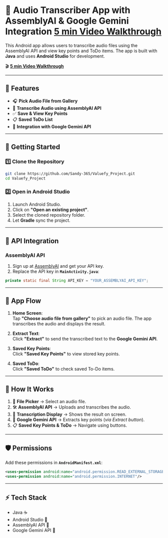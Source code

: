 



# 🎵 Audio Transcriber App with AssemblyAI & Google Gemini Integration [**5 min Video Walkthrough**](https://drive.google.com/file/d/1o6M3QrhylcThJYZJmizkOCXRR3nxYzzI/view?usp=sharing)

This Android app allows users to transcribe audio files using the AssemblyAI API and view key points and ToDo items. The app is built with **Java** and uses **Android Studio** for development.

🎬 [**5 min Video Walkthrough**](https://drive.google.com/file/d/1o6M3QrhylcThJYZJmizkOCXRR3nxYzzI/view?usp=sharing)

---

## 📁 Features

- 🎧 **Pick Audio File from Gallery**
- 📝 **Transcribe Audio using AssemblyAI API**
- ✅ **Save & View Key Points**
- 📋 **Saved ToDo List**
- 🔗 **Integration with Google Gemini API**

---

## 🚀 Getting Started

### 1️⃣ Clone the Repository

```bash
git clone https://github.com/Sandy-365/Valuefy_Project.git
cd Valuefy_Project
```

### 2️⃣ Open in Android Studio

1. Launch Android Studio.
2. Click on **"Open an existing project"**.
3. Select the cloned repository folder.
4. Let **Gradle** sync the project.

---

## 🔑 API Integration

### AssemblyAI API

1. Sign up at [AssemblyAI](https://www.assemblyai.com) and get your API key.
2. Replace the API key in **`MainActivity.java`**:

```java
private static final String API_KEY = "YOUR_ASSEMBLYAI_API_KEY";
```

---

## 📱 App Flow

1. **Home Screen**:  
   Tap **"Choose audio file from gallery"** to pick an audio file. The app transcribes the audio and displays the result.

2. **Extract Text**:  
   Click **"Extract"** to send the transcribed text to the **Google Gemini API**.

3. **Saved Key Points**:  
   Click **"Saved Key Points"** to view stored key points.

4. **Saved ToDo**:  
   Click **"Saved ToDo"** to check saved To-Do items.

---

## 📂 How It Works

1. 📂 **File Picker** → Select an audio file.  
2. 🛠️ **AssemblyAI API** → Uploads and transcribes the audio.  
3. 📝 **Transcription Display** → Shows the result on screen.  
4. 🌟 **Google Gemini API** → Extracts key points (*via Extract button*).  
5. 📋 **Saved Key Points & ToDo** → Navigate using buttons.

---

## 🛡️ Permissions

Add these permissions in **`AndroidManifest.xml`**:

```xml
<uses-permission android:name="android.permission.READ_EXTERNAL_STORAGE"/>
<uses-permission android:name="android.permission.INTERNET"/>
```

---

## ⚡ Tech Stack

- Java ☕
- Android Studio 📱
- AssemblyAI API 🎤
- Google Gemini API 🔗
